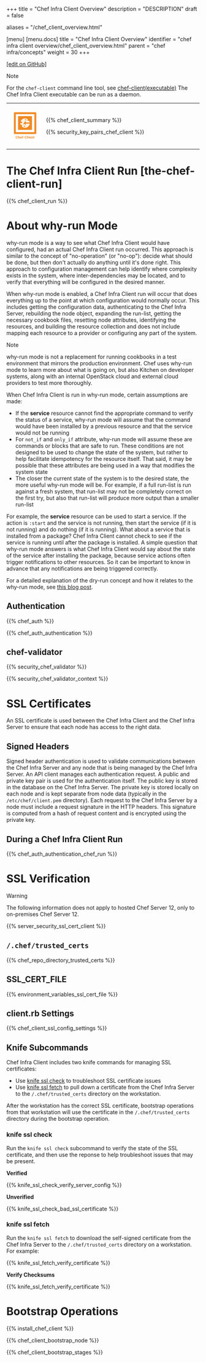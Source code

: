 +++
title = "Chef Infra Client Overview"
description = "DESCRIPTION"
draft = false

aliases = "/chef_client_overview.html"

[menu]
  [menu.docs]
    title = "Chef Infra Client Overview"
    identifier = "chef infra client overview/chef_client_overview.html"
    parent = "chef infra/concepts"
    weight = 30
+++    

[\[edit on
GitHub\]](https://github.com/chef/chef-web-docs/blob/master/chef_master/source/chef_client_overview.rst)

<div class="note" markdown="1">

<div class="admonition-title" markdown="1">

Note

</div>

For the `chef-client` command line tool, see
[chef-client(executable)](/ctl_chef_client.html) The Chef Infra Client
executable can be run as a daemon.

</div>

<table>
<colgroup>
<col style="width: 19%" />
<col style="width: 80%" />
</colgroup>
<tbody>
<tr class="odd">
<td><p><img src="/images/icon_chef_client.svg" class="align-center" width="100" alt="image" /></p></td>
<td><p>{{% chef_client_summary %}}</p>
<p>{{% security_key_pairs_chef_client %}}</p></td>
</tr>
</tbody>
</table>

The Chef Infra Client Run [the-chef-client-run]
=========================

{{% chef_client_run %}}

About why-run Mode
==================

why-run mode is a way to see what Chef Infra Client would have
configured, had an actual Chef Infra Client run occurred. This approach
is similar to the concept of "no-operation" (or "no-op"): decide what
should be done, but then don't actually do anything until it's done
right. This approach to configuration management can help identify where
complexity exists in the system, where inter-dependencies may be
located, and to verify that everything will be configured in the desired
manner.

When why-run mode is enabled, a Chef Infra Client run will occur that
does everything up to the point at which configuration would normally
occur. This includes getting the configuration data, authenticating to
the Chef Infra Server, rebuilding the node object, expanding the
run-list, getting the necessary cookbook files, resetting node
attributes, identifying the resources, and building the resource
collection and does not include mapping each resource to a provider or
configuring any part of the system.

<div class="note" markdown="1">

<div class="admonition-title" markdown="1">

Note

</div>

why-run mode is not a replacement for running cookbooks in a test
environment that mirrors the production environment. Chef uses why-run
mode to learn more about what is going on, but also Kitchen on developer
systems, along with an internal OpenStack cloud and external cloud
providers to test more thoroughly.

</div>

When Chef Infra Client is run in why-run mode, certain assumptions are
made:

-   If the **service** resource cannot find the appropriate command to
    verify the status of a service, why-run mode will assume that the
    command would have been installed by a previous resource and that
    the service would not be running
-   For `not_if` and `only_if` attribute, why-run mode will assume these
    are commands or blocks that are safe to run. These conditions are
    not designed to be used to change the state of the system, but
    rather to help facilitate idempotency for the resource itself. That
    said, it may be possible that these attributes are being used in a
    way that modifies the system state
-   The closer the current state of the system is to the desired state,
    the more useful why-run mode will be. For example, if a full
    run-list is run against a fresh system, that run-list may not be
    completely correct on the first try, but also that run-list will
    produce more output than a smaller run-list

For example, the **service** resource can be used to start a service. If
the action is `:start` and the service is not running, then start the
service (if it is not running) and do nothing (if it is running). What
about a service that is installed from a package? Chef Infra Client
cannot check to see if the service is running until after the package is
installed. A simple question that why-run mode answers is what Chef
Infra Client would say about the state of the service after installing
the package, because service actions often trigger notifications to
other resources. So it can be important to know in advance that any
notifications are being triggered correctly.

For a detailed explanation of the dry-run concept and how it relates to
the why-run mode, see [this blog
post](http://blog.afistfulofservers.net/post/2012/12/21/promises-lies-and-dryrun-mode/).

Authentication
--------------

{{% chef_auth %}}

{{% chef_auth_authentication %}}

chef-validator
--------------

{{% security_chef_validator %}}

{{% security_chef_validator_context %}}

SSL Certificates
================

An SSL certificate is used between the Chef Infra Client and the Chef
Infra Server to ensure that each node has access to the right data.

Signed Headers
--------------

Signed header authentication is used to validate communications between
the Chef Infra Server and any node that is being managed by the Chef
Infra Server. An API client manages each authentication request. A
public and private key pair is used for the authentication itself. The
public key is stored in the database on the Chef Infra Server. The
private key is stored locally on each node and is kept separate from
node data (typically in the `/etc/chef/client.pem` directory). Each
request to the Chef Infra Server by a node must include a request
signature in the HTTP headers. This signature is computed from a hash of
request content and is encrypted using the private key.

During a Chef Infra Client Run
------------------------------

{{% chef_auth_authentication_chef_run %}}

SSL Verification
================

<div class="warning" markdown="1">

<div class="admonition-title" markdown="1">

Warning

</div>

The following information does not apply to hosted Chef Server 12, only
to on-premises Chef Server 12.

</div>

{{% server_security_ssl_cert_client %}}

`/.chef/trusted_certs`
----------------------

{{% chef_repo_directory_trusted_certs %}}

SSL_CERT_FILE
---------------

{{% environment_variables_ssl_cert_file %}}

client.rb Settings
------------------

{{% chef_client_ssl_config_settings %}}

Knife Subcommands
-----------------

Chef Infra Client includes two knife commands for managing SSL
certificates:

-   Use [knife ssl check](/knife_ssl_check/) to troubleshoot SSL
    certificate issues
-   Use [knife ssl fetch](/knife_ssl_fetch/) to pull down a
    certificate from the Chef Infra Server to the `/.chef/trusted_certs`
    directory on the workstation.

After the workstation has the correct SSL certificate, bootstrap
operations from that workstation will use the certificate in the
`/.chef/trusted_certs` directory during the bootstrap operation.

### knife ssl check

Run the `knife ssl check` subcommand to verify the state of the SSL
certificate, and then use the reponse to help troubleshoot issues that
may be present.

**Verified**

{{% knife_ssl_check_verify_server_config %}}

**Unverified**

{{% knife_ssl_check_bad_ssl_certificate %}}

### knife ssl fetch

Run the `knife ssl fetch` to download the self-signed certificate from
the Chef Infra Server to the `/.chef/trusted_certs` directory on a
workstation. For example:

{{% knife_ssl_fetch_verify_certificate %}}

**Verify Checksums**

{{% knife_ssl_fetch_verify_certificate %}}

Bootstrap Operations
====================

{{% install_chef_client %}}

{{% chef_client_bootstrap_node %}}

{{% chef_client_bootstrap_stages %}}
